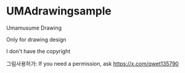 # UMAdrawingsample
Umamusume Drawing


Only for drawing design

I don't have the copyright

그림사용허가:
If you need a permission, ask
https://x.com/qwet135790
